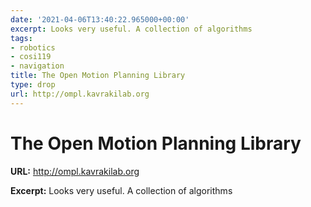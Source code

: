```yaml
---
date: '2021-04-06T13:40:22.965000+00:00'
excerpt: Looks very useful. A collection of algorithms
tags:
- robotics
- cosi119
- navigation
title: The Open Motion Planning Library
type: drop
url: http://ompl.kavrakilab.org
---
```


# The Open Motion Planning Library

**URL:** http://ompl.kavrakilab.org

**Excerpt:** Looks very useful. A collection of algorithms
